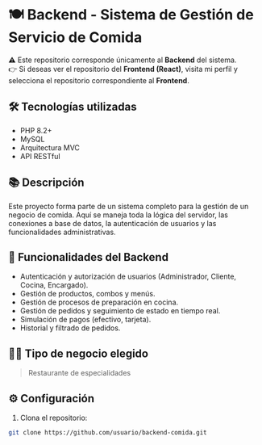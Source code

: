 # 🍽️ Backend - Sistema de Gestión de Servicio de Comida

⚠️ Este repositorio corresponde únicamente al **Backend** del sistema.  
👉 Si deseas ver el repositorio del **Frontend (React)**, visita mi perfil y selecciona el repositorio correspondiente al **Frontend**.

## 🛠 Tecnologías utilizadas

- PHP 8.2+
- MySQL
- Arquitectura MVC
- API RESTful

## 📚 Descripción

Este proyecto forma parte de un sistema completo para la gestión de un negocio de comida. Aquí se maneja toda la lógica del servidor, las conexiones a base de datos, la autenticación de usuarios y las funcionalidades administrativas.

## 📂 Funcionalidades del Backend

- Autenticación y autorización de usuarios (Administrador, Cliente, Cocina, Encargado).
- Gestión de productos, combos y menús.
- Gestión de procesos de preparación en cocina.
- Gestión de pedidos y seguimiento de estado en tiempo real.
- Simulación de pagos (efectivo, tarjeta).
- Historial y filtrado de pedidos.

## 🧑‍🍳 Tipo de negocio elegido

> Restaurante de especialidades

## ⚙️ Configuración

1. Clona el repositorio:
```bash
git clone https://github.com/usuario/backend-comida.git
